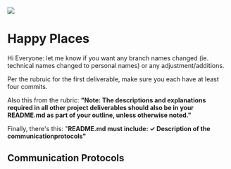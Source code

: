 <img src="https://github.com/tn64/happy_places/blob/main/Resources/earth_from_space.png"></br>

# Happy Places

Hi Everyone: let me know if you want any branch names changed (ie. technical names changed to personal names) or any adjustment/additions.

Per the rubruic for the first deliverable, make sure you each have at least four commits.

Also this from the rubric:
**"Note: The descriptions and explanations required in all other project deliverables should also be in your README.md as part of your outline, unless otherwise noted."** 

Finally, there's this:
"**README.md must include: ✓ Description of the communicationprotocols"**

## Communication Protocols



